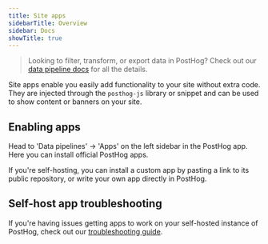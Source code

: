 ```yaml
---
title: Site apps
sidebarTitle: Overview
sidebar: Docs
showTitle: true
---
```


> Looking to filter, transform, or export data in PostHog? Check out our [data pipeline docs](/docs/cdp) for all the details.

Site apps enable you easily add functionality to your site without extra code. They are injected through the `posthog-js` library or snippet and can be used to show content or banners on your site.

## Enabling apps

Head to 'Data pipelines' -> 'Apps' on the left sidebar in the PostHog app. Here you can install official PostHog apps.

If you're self-hosting, you can install a custom app by pasting a link to its public repository, or write your own app directly in PostHog.

## Self-host app troubleshooting

If you're having issues getting apps to work on your self-hosted instance of PostHog, check out our [troubleshooting guide](/docs/cdp/enabling).